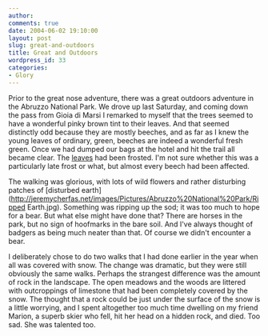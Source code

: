```yaml
---
author:
comments: true
date: 2004-06-02 19:10:00
layout: post
slug: great-and-outdoors
title: Great and Outdoors
wordpress_id: 33
categories:
- Glory
---
```


Prior to the great nose adventure, there was a great outdoors adventure in the Abruzzo National Park. We drove up last Saturday, and coming down the pass from Gioia di Marsi I remarked to myself that the trees seemed to have a wonderful pinky brown tint to their leaves. And that seemed distinctly odd because they are mostly beeches, and as far as I knew the young leaves of ordinary, green, beeches are indeed a wonderful fresh green. Once we had dumped our bags at the hotel and hit the trail all became clear. The [leaves](http://jeremycherfas.net/images/Pictures/Abruzzo%20National%20Park/Mountains%202.jpg) had been frosted. I'm not sure whether this was a particularly late frost or what, but almost every beech had been affected.

The walking was glorious, with lots of wild flowers and rather disturbing patches of [disturbed earth](http://jeremycherfas.net/images/Pictures/Abruzzo%20National%20Park/Ripped Earth.jpg). Something was ripping up the sod; it was too much to hope for a bear. But what else might have done that? There are horses in the park, but no sign of hoofmarks in the bare soil. And I've always thought of badgers as being much neater than that. Of course we didn't encounter a bear.

I deliberately chose to do two walks that I had done earlier in the year when all was covered with snow. The change was dramatic, but they were still obviously the same walks. Perhaps the strangest difference was the amount of rock in the landscape. The open meadows and the woods are littered with outcroppings of limestone that had been completely covered by the snow. The thought that a rock could be just under the surface of the snow is a little worrying, and I spent altogether too much time dwelling on my friend Marion, a superb skier who fell, hit her head on a hidden rock, and died. Too sad. She was talented too.
